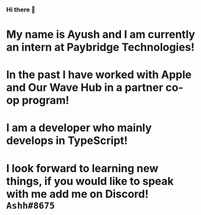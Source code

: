### Hi there 👋

#  My name is Ayush and I am currently an intern at Paybridge Technologies!
#  In the past I have worked with Apple and Our Wave Hub in a partner co-op program!
#  I am a developer who mainly develops in TypeScript!
#  I look forward to learning new things, if you would like to speak with me add me on Discord! `Ashh#8675`

<!--
**LaZeAsh/LaZeAsh** is a ✨ _special_ ✨ repository because its `README.md` (this file) appears on your GitHub profile.

Here are some ideas to get you started:

- 🔭 I’m currently working on ...
- 🌱 I’m currently learning ...
- 👯 I’m looking to collaborate on ...
- 🤔 I’m looking for help with ...
- 💬 Ask me about ...
- 📫 How to reach me: ...
- 😄 Pronouns: ...
- ⚡ Fun fact: ...
-->
